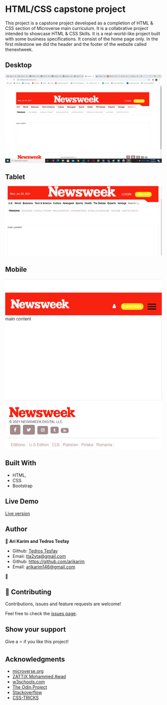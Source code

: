# HTML/CSS capstone project

This project is a capstone project developed as a completion of HTML & CSS section of Microverse main curriculum. It is a collabrative project intended to showcase HTML & CSS Skills. It is a real-world-like project built with some business specifications. It consist of the home page only. In the first milestone we did the header and the footer of the website called thenextweek.
## Desktop

![screenshot](./images/readme-1.png)

## Tablet

![screenshot](./images/readme-2.png)

## Mobile

![screenshot](./images/readme-3.png)

## Built With

- HTML,
- CSS
- Bootstrap

## Live Demo

<a href="https://rawcdn.githack.com/tta2yta/thenextweek/776cbf5dee4784d2b0be7275cd155f98cb385502/index.html">Live version</a>

## Author


👤 **Ari Karim and Tedros Tesfay**

- Github: [Tedros Tesfay](https://github.com/tta2yta)
- Emaii: tta2yta@gmail.com
- Github: https://github.com/arikarim
- Email: arikarim146@gmail.com

👤

## 🤝 Contributing

Contributions, issues and feature requests are welcome!

Feel free to check the <a href="https://github.com/tta2yta/thenextweek/issues" target="_blank">issues page</a>.

## Show your support

Give a ⭐️ if you like this project!

## Acknowledgments

- <a href="https://www.microverse.org/" target="_blank">microverse.org</a>
- <a href="https://www.behance.net/gallery/24796463/ZATTIX" target="_blank">ZATTIX Mohammed Awad</a>
- <a href="https://www.w3schools.com/" target="_blank">w3schools.com</a>
- <a href="https://www.theodinproject.com/" target="_blank">The Odin Project</a>
- <a href="https://www.stackoverflow.com/" target="_blank">Stackoverflow</a>
- <a href="https://css-tricks.com/" target="_blank">CSS-TRICKS</a>
